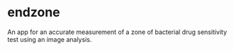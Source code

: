 # endzone
An app for an accurate measurement of a zone of bacterial drug sensitivity test using an image analysis.
